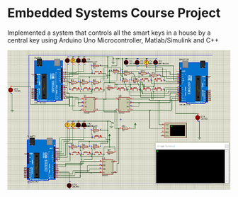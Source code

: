 # Embedded Systems Course Project

Implemented a system that controls all the smart keys in a house by a central key using Arduino Uno
Microcontroller, Matlab/Simulink and C++

![Project Image](./Picture_1.png)


